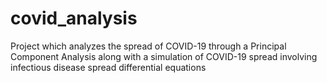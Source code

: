 # covid_analysis
Project which analyzes the spread of COVID-19 through a Principal Component Analysis along with a simulation of COVID-19 spread involving infectious disease spread differential equations
